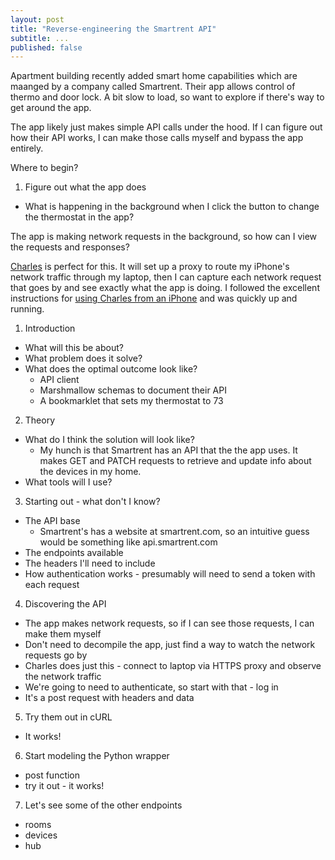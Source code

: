 ```yaml
---
layout: post
title: "Reverse-engineering the Smartrent API"
subtitle: ...
published: false
---
```


Apartment building recently added smart home capabilities which are maanged by a company called Smartrent. Their app allows control of thermo and door lock. A bit slow to load, so want to explore if there's way to get around the app.

The app likely just makes simple API calls under the hood. If I can figure out how their API works, I can make those calls myself and bypass the app entirely.

Where to begin?

1. Figure out what the app does
- What is happening in the background when I click the button to change the thermostat in the app?

The app is making network requests in the background, so how can I view the requests and responses?

[Charles](https://www.charlesproxy.com/documentation/welcome/) is perfect for this. It will set up a proxy to route my iPhone's network traffic through my laptop, then I can capture each network request that goes by and see exactly what the app is doing. I followed the excellent instructions for [using Charles from an iPhone](https://www.charlesproxy.com/documentation/faqs/using-charles-from-an-iphone/) and was quickly up and running.

1. Introduction
- What will this be about?
- What problem does it solve?
- What does the optimal outcome look like?
    - API client
    - Marshmallow schemas to document their API
    - A bookmarklet that sets my thermostat to 73

2. Theory
- What do I think the solution will look like?
    - My hunch is that Smartrent has an API that the the app uses. It makes GET and PATCH requests to retrieve and update info about the devices in my home.
- What tools will I use?

3. Starting out - what don't I know?
- The API base
    - Smartrent's has a website at smartrent.com, so an intuitive guess would be something like api.smartrent.com
- The endpoints available
- The headers I'll need to include
- How authentication works - presumably will need to send a token with each request

4. Discovering the API
- The app makes network requests, so if I can see those requests, I can make them myself
- Don't need to decompile the app, just find a way to watch the network requests go by
- Charles does just this - connect to laptop via HTTPS proxy and observe the network traffic
- We're going to need to authenticate, so start with that - log in
- It's a post request with headers and data

5. Try them out in cURL
- It works!

6. Start modeling the Python wrapper
- post function
- try it out - it works!

7. Let's see some of the other endpoints
- rooms
- devices
- hub
